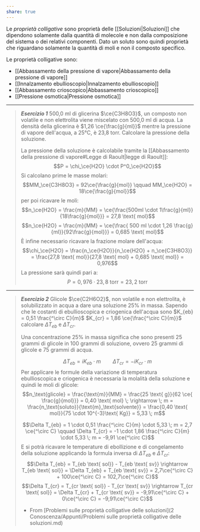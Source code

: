 ```yaml
---
share: true
---
```

Le *proprietà colligative* sono proprietà delle [[Soluzioni|Soluzioni]] che dipendono solamente dalla quantità di molecole e non dalla composizione del sistema o dei relativi componenti.
Dato un soluto sono quindi proprietà che riguardano solamente la quantità di moli e non il composto specifico.

Le proprietà colligative sono:
- [[Abbassamento della pressione di vapore|Abbassamento della pressione di vapore]]
- [[Innalzamento ebullioscopio|Innalzamento ebullioscopio]]
- [[Abbassamento crioscopico|Abbassamento crioscopico]]
- [[Pressione osmotica|Pressione osmotica]]

---

> ***Esercizio 1***
> 500,0 ml di glicerina $\ce{C3H8O3}$, un composto non volatile e non elettrolita viene miscelato con 500,0 ml di acqua. La densità della glicerina è $1,26 \ce{\frac{g}{ml}}$ mentre la pressione di vapore dell'acqua, a 25°C, è 23,8 torr. Calcolare la pressione della soluzione.
> 
> La pressione della soluzione è calcolabile tramite la [[Abbassamento della pressione di vapore#Legge di Raoult|legge di Raoult]]:
> $$P = \chi_\ce{H2O} \cdot P^0_\ce{H2O}$$
> Si calcolano prime le masse molari:
> $$MM_\ce{C3H8O3} = 92\ce{\frac{g}{mol}} \qquad MM_\ce{H2O} = 18\ce{\frac{g}{mol}}$$
> per poi ricavare le moli:
> $$n_\ce{H2O} = \frac{m}{MM} = \ce{\frac{500ml \cdot 1\frac{g}{ml}}{18\frac{g}{mol}}} = 27,8 \text{ mol}$$
> $$n_\ce{H2O} = \frac{m}{MM} = \ce{\frac{ 500 ml \cdot 1,26 \frac{g}{ml}}{92\frac{g}{mol}}} = 0,685 \text{ mol}$$
> È infine necessario ricavare la frazione molare dell'acqua:
> $$\chi_\ce{H2O} = \frac{n_\ce{H2O}}{n_\ce{H2O} + n_\ce{C3H8O3}} = \frac{27,8 \text{ mol}}{27,8 \text{ mol} + 0,685 \text{ mol}} = 0,976$$
> La pressione sarà quindi pari a:
> $$P = 0,976 \cdot 23,8 \text{ torr} = 23,2 \text{ torr}$$

---

> ***Esercizio 2***
> Glicole $\ce{C2H6O2}$, non volatile e non elettrolita, è solubilizzato in acqua a dare una soluzione 25% in massa. Sapendo che le costanti di ebullioscopica e criogenica dell'acqua sono $K_{eb} = 0,51 \frac{^\circ C}{m}$ $K_{cr} = 1,86 \ce{\frac{^\circ C}{m}}$ calcolare $\Delta T_{eb}$ e $\Delta T_{cr}$.
>
> Una concentrazione 25% in massa significa che sono presenti 25 grammi di glicole in 100 grammi di soluzione, ovvero 25 grammi di glicole e 75 grammi di acqua.
>
> $$\Delta T_{eb} = iK_{eb}\cdot m \qquad \Delta T_{cr} = -iK_{cr}\cdot m$$
> Per applicare le formule della variazione di temperatura ebullioscopica e criogenica è necessaria la molalità della soluzione e quindi le moli di glicole:
> $$n_\text{glicole} = \frac{\text{m}}{MM} = \frac{25 \text{ g}}{62 \ce{ \frac{g}{mol}}} = 0,40 \text{ mol} \; \rightarrow \; m = \frac{n_\text{soluto}}{\text{m}_\text{solvente}} = \frac{0,40 \text{ mol}}{75 \cdot 10^{-3}\text{ Kg}} = 5,33 \; m$$
> 
> $$\Delta T_{eb} = 1 \cdot 0,51 \frac{^\circ C}{m} \cdot 5,33 \; m = 2,7 \ce{^\circ C} \qquad \Delta T_{cr} = -1 \cdot 1,86 \frac{^\circ C}{m} \cdot 5,33 \; m = -9,91 \ce{^\circ C}$$
> E si potrà ricavare le temperature di ebollizione e di congelamento della soluzione applicando la formula inversa di $\Delta T_{eb}$ e $\Delta T_{cr}$:
> $$\Delta T_{eb} = T_{eb \text{ sol}} - T_{eb \text{ sv}} \rightarrow T_{eb \text{ sol}} = \Delta T_{eb} + T_{eb \text{ sv}} = 2,7\ce{^\circ C} + 100\ce{^\circ C} = 102,7\ce{^\circ C}$$ $$\Delta T_{cr} = T_{cr \text{ sol}} - T_{cr \text{ sv}} \rightarrow T_{cr \text{ sol}} = \Delta T_{cr} + T_{cr \text{ sv}} = -9,91\ce{^\circ C} + 0\ce{^\circ C} = -9,91\ce{^\circ C}$$
>- From [Problemi sulle proprietà colligative delle soluzioni](2 Conoscenza/Appunti/Problemi sulle proprietà colligative delle soluzioni.md)